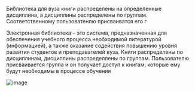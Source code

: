 Библиотека для вуза 
 книги распределены на определенные дисциплина, а дисциплины распределены по группам.
Соответственному пользоватенлю присваиватся его г

Электронная библиотека – это система, предназначенная для обеспечения
учебного процесса необходимой литературой (информацией), а также
оказание содействия повышению уровня развития студентов и преподавателей
вуза. Книги распределены по дисциплинам, дисциплины распределлены по группам.
Пользователю присваивается группа и он получает доступ к книгам, которые ему будут необходимы в процессе обучения 

![image](https://user-images.githubusercontent.com/97159484/150003820-6fe26ff7-faff-4162-a466-fd52d7547a7a.png)

